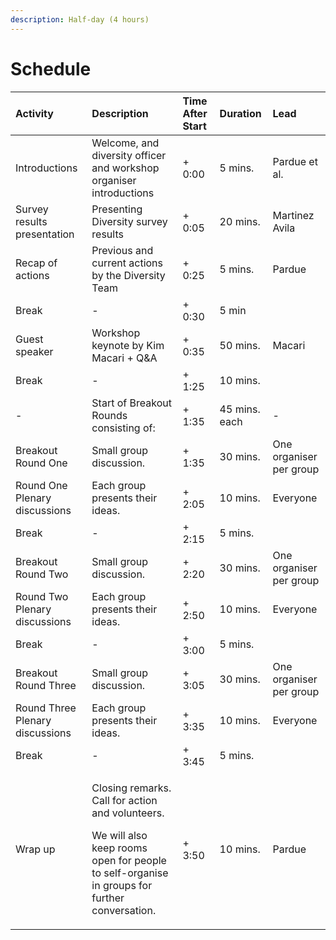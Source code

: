 ```yaml
---
description: Half-day (4 hours)
---
```


# Schedule

<table>
  <thead>
    <tr>
      <th style="text-align:left"><b>Activity</b>
      </th>
      <th style="text-align:left"><b>Description</b>
      </th>
      <th style="text-align:left"><b>Time After Start</b>
      </th>
      <th style="text-align:left"><b>Duration</b>
      </th>
      <th style="text-align:left"><b>Lead</b>
      </th>
    </tr>
  </thead>
  <tbody>
    <tr>
      <td style="text-align:left">Introductions</td>
      <td style="text-align:left">Welcome, and diversity officer and workshop organiser introductions</td>
      <td
      style="text-align:left">+ 0:00</td>
        <td style="text-align:left">5 mins.</td>
        <td style="text-align:left">Pardue et al.</td>
    </tr>
    <tr>
      <td style="text-align:left">Survey results presentation</td>
      <td style="text-align:left">Presenting Diversity survey results</td>
      <td style="text-align:left">+ 0:05</td>
      <td style="text-align:left">20 mins.</td>
      <td style="text-align:left">Martinez Avila</td>
    </tr>
    <tr>
      <td style="text-align:left">Recap of actions</td>
      <td style="text-align:left">Previous and current actions by the Diversity Team</td>
      <td style="text-align:left">+ 0:25</td>
      <td style="text-align:left">5 mins.</td>
      <td style="text-align:left">Pardue</td>
    </tr>
    <tr>
      <td style="text-align:left">Break</td>
      <td style="text-align:left">-</td>
      <td style="text-align:left">+ 0:30</td>
      <td style="text-align:left">5 min</td>
      <td style="text-align:left"></td>
    </tr>
    <tr>
      <td style="text-align:left">Guest speaker</td>
      <td style="text-align:left">Workshop keynote by Kim Macari + Q&amp;A</td>
      <td style="text-align:left">+ 0:35</td>
      <td style="text-align:left">50 mins.</td>
      <td style="text-align:left">Macari</td>
    </tr>
    <tr>
      <td style="text-align:left">Break</td>
      <td style="text-align:left">-</td>
      <td style="text-align:left">+ 1:25</td>
      <td style="text-align:left">10 mins.</td>
      <td style="text-align:left"></td>
    </tr>
    <tr>
      <td style="text-align:left">-</td>
      <td style="text-align:left">Start of Breakout Rounds consisting of:</td>
      <td style="text-align:left">+ 1:35</td>
      <td style="text-align:left">45 mins. each</td>
      <td style="text-align:left">-</td>
    </tr>
    <tr>
      <td style="text-align:left">Breakout Round One</td>
      <td style="text-align:left">Small group discussion.</td>
      <td style="text-align:left">+ 1:35</td>
      <td style="text-align:left">30 mins.</td>
      <td style="text-align:left">One organiser per group</td>
    </tr>
    <tr>
      <td style="text-align:left">Round One Plenary discussions</td>
      <td style="text-align:left">Each group presents their ideas.</td>
      <td style="text-align:left">+ 2:05</td>
      <td style="text-align:left">10 mins.</td>
      <td style="text-align:left">Everyone</td>
    </tr>
    <tr>
      <td style="text-align:left">Break</td>
      <td style="text-align:left">-</td>
      <td style="text-align:left">+ 2:15</td>
      <td style="text-align:left">5 mins.</td>
      <td style="text-align:left"></td>
    </tr>
    <tr>
      <td style="text-align:left">Breakout Round Two</td>
      <td style="text-align:left">Small group discussion.</td>
      <td style="text-align:left">+ 2:20</td>
      <td style="text-align:left">30 mins.</td>
      <td style="text-align:left">One organiser per group</td>
    </tr>
    <tr>
      <td style="text-align:left">Round Two Plenary discussions</td>
      <td style="text-align:left">Each group presents their ideas.</td>
      <td style="text-align:left">+ 2:50</td>
      <td style="text-align:left">10 mins.</td>
      <td style="text-align:left">Everyone</td>
    </tr>
    <tr>
      <td style="text-align:left">Break</td>
      <td style="text-align:left">-</td>
      <td style="text-align:left">+ 3:00</td>
      <td style="text-align:left">5 mins.</td>
      <td style="text-align:left"></td>
    </tr>
    <tr>
      <td style="text-align:left">Breakout Round Three</td>
      <td style="text-align:left">Small group discussion.</td>
      <td style="text-align:left">+ 3:05</td>
      <td style="text-align:left">30 mins.</td>
      <td style="text-align:left">One organiser per group</td>
    </tr>
    <tr>
      <td style="text-align:left">Round Three Plenary discussions</td>
      <td style="text-align:left">Each group presents their ideas.</td>
      <td style="text-align:left">+ 3:35</td>
      <td style="text-align:left">10 mins.</td>
      <td style="text-align:left">Everyone</td>
    </tr>
    <tr>
      <td style="text-align:left">Break</td>
      <td style="text-align:left">-</td>
      <td style="text-align:left">+ 3:45</td>
      <td style="text-align:left">5 mins.</td>
      <td style="text-align:left"></td>
    </tr>
    <tr>
      <td style="text-align:left">Wrap up</td>
      <td style="text-align:left">
        <p>Closing remarks. Call for action and volunteers.</p>
        <p>We will also keep rooms open for people to self-organise in groups for
          further conversation.</p>
      </td>
      <td style="text-align:left">+ 3:50</td>
      <td style="text-align:left">10 mins.</td>
      <td style="text-align:left">Pardue</td>
    </tr>
  </tbody>
</table>

